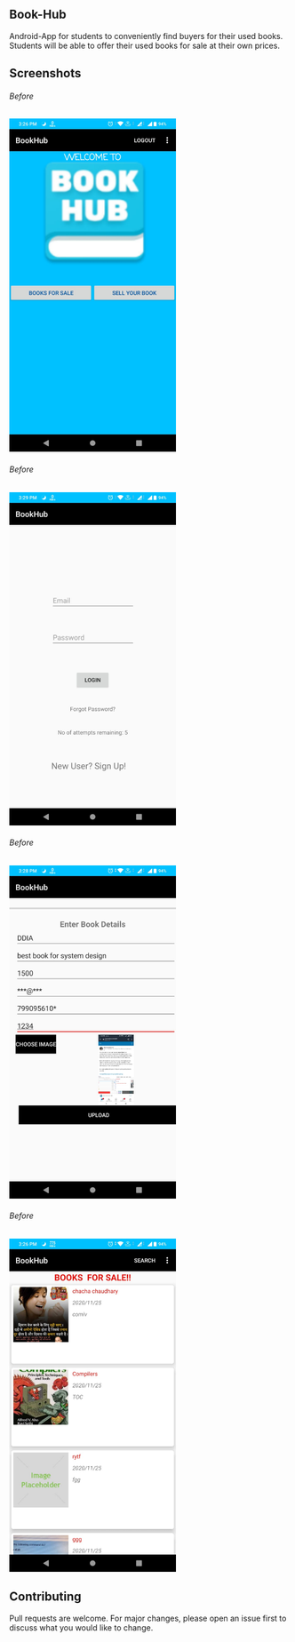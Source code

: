 ## Book-Hub

Android-App for students to conveniently find buyers for their used books. Students will be able to offer their used books for sale at their own prices. 


## Screenshots

###### Before  
<img src="/Screenshots/a11.jpeg" width="300" height="600" /> 

###### Before  
<img src="/Screenshots/a2.jpeg" width="300" height="600" />  

###### Before  
<img src="/Screenshots/a6.jpeg" width="300" height="600" />  

###### Before  
<img src="/Screenshots/a8.jpeg" width="300" height="600" />  

## Contributing
Pull requests are welcome. For major changes, please open an issue first to discuss what you would like to change.
